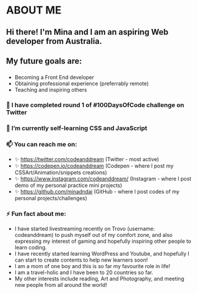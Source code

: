 # ABOUT ME

## Hi there! I'm Mina and I am an aspiring Web developer from Australia.
## My future goals are:
### 
- Becoming a Front End developer
- Obtaining professional experience (preferrably remote)
- Teaching and inspiring others


### 🔭 I have completed round 1 of #100DaysOfCode challenge on Twitter

### 🌱 I’m currently self-learning CSS and JavaScript

### 📫 You can reach me on:
- ✨ https://twitter.com/codeanddream (Twitter - most active)
- ✨ https://codepen.io/codeanddream (Codepen - where I post my CSSArt/Animation/snippets creations)
- ✨ https://www.instagram.com/codeanddream/ (Instagram - where I post demo of my personal practice mini projects)
- ✨ https://github.com/minadndai (GitHub - where I post codes of my personal projects/challenges)

### ⚡ Fun fact about me: 
- I have started livestreaming recently on Trovo (username: codeanddream) to push myself out of my comfort zone, and also expressing my interest of gaming and hopefully inspiring other people to learn coding. 
- I have recently started learning WordPress and Youtube, and hopefully I can start to create contents to help new learners soon!
- I am a mom of one boy and this is so far my favourite role in life!
- I am a travel-holic and I have been to 20 countries so far. 
- My other interests include reading, Art and Photography, and meeting new people from all around the world!

